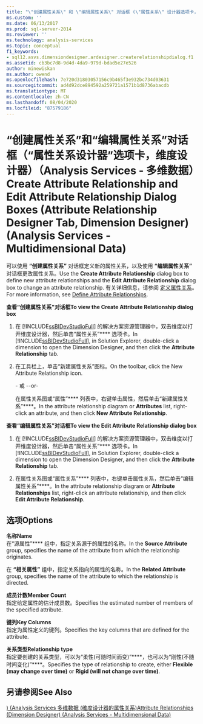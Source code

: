 ```yaml
---
title: "\"创建属性关系\" 和 \"编辑属性关系\" 对话框 (\"属性关系\" 设计器选项卡，\"维度设计器\")  (Analysis Services 多维数据) |Microsoft Docs"
ms.custom: ''
ms.date: 06/13/2017
ms.prod: sql-server-2014
ms.reviewer: ''
ms.technology: analysis-services
ms.topic: conceptual
f1_keywords:
- sql12.asvs.dimensiondesigner.ardesigner.createrelationshipdialog.f1
ms.assetid: cb3bc7d8-9d4d-4da9-979d-bdad5e27e526
author: minewiskan
ms.author: owend
ms.openlocfilehash: 7e720d31803057156c9b465f3e932bc734d03631
ms.sourcegitcommit: ad4d92dce894592a259721a1571b1d8736abacdb
ms.translationtype: MT
ms.contentlocale: zh-CN
ms.lasthandoff: 08/04/2020
ms.locfileid: "87579186"
---
```

# <a name="create-attribute-relationship-and-edit-attribute-relationship-dialog-boxes-attribute-relationship-designer-tab-dimension-designer-analysis-services---multidimensional-data"></a><span data-ttu-id="342b2-102">“创建属性关系”和“编辑属性关系”对话框（“属性关系设计器”选项卡，维度设计器）（Analysis Services - 多维数据）</span><span class="sxs-lookup"><span data-stu-id="342b2-102">Create Attribute Relationship and Edit Attribute Relationship Dialog Boxes (Attribute Relationship Designer Tab, Dimension Designer) (Analysis Services - Multidimensional Data)</span></span>
  <span data-ttu-id="342b2-103">可以使用 **“创建属性关系”** 对话框定义新的属性关系，以及使用 **“编辑属性关系”** 对话框更改属性关系。</span><span class="sxs-lookup"><span data-stu-id="342b2-103">Use the **Create Attribute Relationship** dialog box to define new attribute relationships and the **Edit Attribute Relationship** dialog box to change an attribute relationship.</span></span> <span data-ttu-id="342b2-104">有关详细信息，请参阅 [定义属性关系](multidimensional-models/attribute-relationships-define.md)。</span><span class="sxs-lookup"><span data-stu-id="342b2-104">For more information, see [Define Attribute Relationships](multidimensional-models/attribute-relationships-define.md).</span></span>  
  
 <span data-ttu-id="342b2-105">**查看“创建属性关系”对话框**</span><span class="sxs-lookup"><span data-stu-id="342b2-105">**To view the Create Attribute Relationship dialog box**</span></span>  
  
1.  <span data-ttu-id="342b2-106">在 [!INCLUDE[ssBIDevStudioFull](../includes/ssbidevstudiofull-md.md)] 的解决方案资源管理器中，双击维度以打开维度设计器，然后单击“属性关系”\*\*\*\* 选项卡。</span><span class="sxs-lookup"><span data-stu-id="342b2-106">In [!INCLUDE[ssBIDevStudioFull](../includes/ssbidevstudiofull-md.md)], in Solution Explorer, double-click a dimension to open the Dimension Designer, and then click the **Attribute Relationship** tab.</span></span>  
  
2.  <span data-ttu-id="342b2-107">在工具栏上，单击“新建属性关系”图标。</span><span class="sxs-lookup"><span data-stu-id="342b2-107">On the toolbar, click the New Attribute Relationship icon.</span></span>  
  
     <span data-ttu-id="342b2-108">- 或 -</span><span class="sxs-lookup"><span data-stu-id="342b2-108">-or-</span></span>  
  
     <span data-ttu-id="342b2-109">在属性关系图或“属性”\*\*\*\* 列表中，右键单击属性，然后单击“新建属性关系”\*\*\*\*。</span><span class="sxs-lookup"><span data-stu-id="342b2-109">In the attribute relationship diagram or **Attributes** list, right-click an attribute, and then click **New Attribute Relationship**.</span></span>  
  
 <span data-ttu-id="342b2-110">**查看“编辑属性关系”对话框**</span><span class="sxs-lookup"><span data-stu-id="342b2-110">**To view the Edit Attribute Relationship dialog box**</span></span>  
  
1.  <span data-ttu-id="342b2-111">在 [!INCLUDE[ssBIDevStudioFull](../includes/ssbidevstudiofull-md.md)] 的解决方案资源管理器中，双击维度以打开维度设计器，然后单击“属性关系”\*\*\*\* 选项卡。</span><span class="sxs-lookup"><span data-stu-id="342b2-111">In [!INCLUDE[ssBIDevStudioFull](../includes/ssbidevstudiofull-md.md)], in Solution Explorer, double-click a dimension to open the Dimension Designer, and then click the **Attribute Relationship** tab.</span></span>  
  
2.  <span data-ttu-id="342b2-112">在属性关系图或“属性关系”\*\*\*\* 列表中，右键单击属性关系，然后单击“编辑属性关系”\*\*\*\*。</span><span class="sxs-lookup"><span data-stu-id="342b2-112">In the attribute relationship diagram or **Attribute Relationships** list, right-click an attribute relationship, and then click **Edit Attribute Relationship**.</span></span>  
  
## <a name="options"></a><span data-ttu-id="342b2-113">选项</span><span class="sxs-lookup"><span data-stu-id="342b2-113">Options</span></span>  
 <span data-ttu-id="342b2-114">**名称**</span><span class="sxs-lookup"><span data-stu-id="342b2-114">**Name**</span></span>  
 <span data-ttu-id="342b2-115">在“源属性”\*\*\*\* 组中，指定关系源于的属性的名称。</span><span class="sxs-lookup"><span data-stu-id="342b2-115">In the **Source Attribute** group, specifies the name of the attribute from which the relationship originates.</span></span>  
  
 <span data-ttu-id="342b2-116">在 **“相关属性”** 组中，指定关系指向的属性的名称。</span><span class="sxs-lookup"><span data-stu-id="342b2-116">In the **Related Attribute** group, specifies the name of the attribute to which the relationship is directed.</span></span>  
  
 <span data-ttu-id="342b2-117">**成员计数**</span><span class="sxs-lookup"><span data-stu-id="342b2-117">**Member Count**</span></span>  
 <span data-ttu-id="342b2-118">指定给定属性的估计成员数。</span><span class="sxs-lookup"><span data-stu-id="342b2-118">Specifies the estimated number of members of the specified attribute.</span></span>  
  
 <span data-ttu-id="342b2-119">**键列**</span><span class="sxs-lookup"><span data-stu-id="342b2-119">**Key Columns**</span></span>  
 <span data-ttu-id="342b2-120">指定为属性定义的键列。</span><span class="sxs-lookup"><span data-stu-id="342b2-120">Specifies the key columns that are defined for the attribute.</span></span>  
  
 <span data-ttu-id="342b2-121">**关系类型**</span><span class="sxs-lookup"><span data-stu-id="342b2-121">**Relationship type**</span></span>  
 <span data-ttu-id="342b2-122">指定要创建的关系类型，可以为“柔性(可随时间而变)”\*\*\*\*，也可以为“刚性(不随时间变化)”\*\*\*\*。</span><span class="sxs-lookup"><span data-stu-id="342b2-122">Specifies the type of relationship to create, either **Flexible (may change over time)** or **Rigid (will not change over time)**.</span></span>  
  
## <a name="see-also"></a><span data-ttu-id="342b2-123">另请参阅</span><span class="sxs-lookup"><span data-stu-id="342b2-123">See Also</span></span>  
 [<span data-ttu-id="342b2-124">&#41; &#40;Analysis Services 多维数据 &#40;维度设计器的属性关系&#41;</span><span class="sxs-lookup"><span data-stu-id="342b2-124">Attribute Relationships &#40;Dimension Designer&#41; &#40;Analysis Services - Multidimensional Data&#41;</span></span>](attribute-relationships-dimension-designer-analysis-services-multidimensional-data.md)  
  
  
